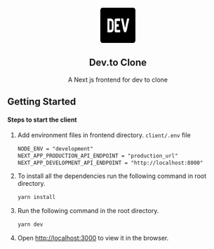 <p align="center">
  <a href="#">
    <img src="./assets/images/logo.svg" alt="Logo" width="80" height="80">
  </a>

  <h2 align="center">Dev.to Clone</h2>

  <p align="center">
    A Next js frontend for dev to clone
  </p>  
</p>

## Getting Started

#### Steps to start the client

1. Add environment files in frontend directory.
      `client/.env` file

      ```env
      NODE_ENV = "development"
      NEXT_APP_PRODUCTION_API_ENDPOINT = "production_url"
      NEXT_APP_DEVELOPMENT_API_ENDPOINT = "http://localhost:8000"
      ```

2. To install all the dependencies run the following command in root directory.

      ```sh
      yarn install
      ```

3. Run the following command in the root directory.

      ```sh
      yarn dev
      ```

5. Open <http://localhost:3000> to view it in the browser.

